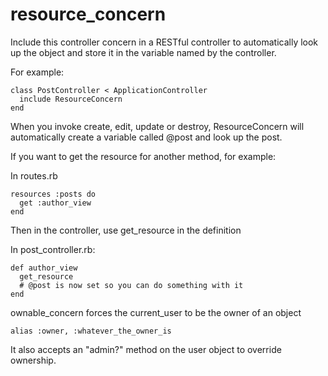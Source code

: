 # resource_concern
Include this controller concern in a RESTful controller to automatically look up the object and store it in the variable named by the controller.

For example:
```
class PostController < ApplicationController
  include ResourceConcern
end
```

When you invoke create, edit, update or destroy, ResourceConcern will automatically create a variable called @post and look up the post.

If you want to get the resource for another method, for example:

In routes.rb
```
resources :posts do
  get :author_view
end
```
Then in the controller, use get_resource in the definition

In post_controller.rb:
```
def author_view
  get_resource
  # @post is now set so you can do something with it
end
```

ownable_concern forces the current_user to be the owner of an object  
```
alias :owner, :whatever_the_owner_is
```

It also accepts an "admin?" method on the user object to override ownership.
